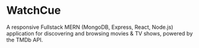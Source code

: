 # WatchCue
A responsive Fullstack MERN (MongoDB, Express, React, Node.js) application for discovering and browsing movies &amp; TV shows, powered by the TMDb API.
